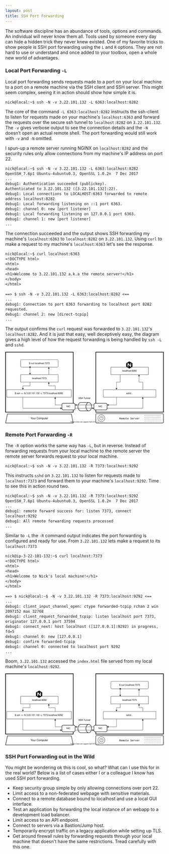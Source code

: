 ```yaml
---
layout: post
title: SSH Port Forwarding
---
```


The software discipline has an abundance of tools, options and commands. An individual will never know them all. Tools used by someone every day can hide a hidden trick they never knew existed. One of my favorite tricks to show people is SSH port forwarding using the `L` and `R` options. They are not hard to use or understand and once added to your toolbox, open a whole new world of advantages.

### Local Port Forwarding `-L`

Local port forwarding sends requests made to a port on your local machine to a port on a remote machine via the SSH client and SSH server. This might seem complex, seeing it in action should show how simple it is.

```
nick@local:~$ ssh -N -v 3.22.101.132 -L 6363:localhost:8282
```

The core of the command `-L 6363:localhost:8282` instructs the ssh-client to listen for requests made on your machine's `localhost:6363` and forward the requests over the secure ssh tunnel to `localhost:8282` on `3.22.101.132`. The `-v` gives verbose output to see the connection details and the `-N` doesn’t open an actual remote shell. The port forwarding would still work with `-v` and `-N` omitted.

I spun-up a remote server running NGINX on `localhost:8282` and the security rules only allow connections from my machine's IP address on port 22.

```
nick@local:~$ ssh -N -v 3.22.101.132 -L 6363:localhost:8282
OpenSSH_7.6p1 Ubuntu-4ubuntu0.3, OpenSSL 1.0.2n  7 Dec 2017
...
debug1: Authentication succeeded (publickey).
Authenticated to 3.22.101.132 ([3.22.101.132]:22).
debug1: Local connections to LOCALHOST:6363 forwarded to remote address localhost:8282
debug1: Local forwarding listening on ::1 port 6363.
debug1: channel 0: new [port listener]
debug1: Local forwarding listening on 127.0.0.1 port 6363.
debug1: channel 1: new [port listener]
...
```

The connection succeeded and the output shows SSH forwarding my machine's `localhost:6363` to `localhost:8282` on `3.22.101.132`. Using `curl` to make a request to my machine's `localhost:6363` let's see the response.

```
nick@local:~$ curl localhost:6363
<!DOCTYPE html>
<html>
<head>
<h1>Welcome to 3.22.101.132 a.k.a the remote server!</h1>
</body>
</html>

==> $ ssh -N -v 3.22.101.132 -L 6363:localhost:8282 <==
...
debug1: Connection to port 6363 forwarding to localhost port 8282 requested.
debug1: channel 2: new [direct-tcpip]
...

```

The output confirms the `curl` request was forwarded to `3.22.101.132`'s `localhost:8282`. And it is just that easy, well deceptively easy, the diagram gives a high level of how the request forwarding is being handled by `ssh -L` and `sshd`.


<div style="text-align: center;">
    <img style="max-width: 100%;" src="/assets/posts/ssh-port-fowarding/ssh-L-diagram.svg" >
</div>


### Remote Port Forwarding `-R`

The `-R` option works the same way has `-L`, but in reverse. Instead of forwarding requests from your local machine to the remote server the remote server forwards request to your local machine.

```
nick@local:~$ ssh -N -v 3.22.101.132 -R 7373:localhost:9292
```

This instructs `sshd` on `3.22.101.132` to listen for requests made to `localhost:7373` and forward them to your machine's `localhost:9292`. Time to see this in action round two.

```
nick@local:~$ ssh -N -v 3.22.101.132 -R 7373:localhost:9292
OpenSSH_7.6p1 Ubuntu-4ubuntu0.3, OpenSSL 1.0.2n  7 Dec 2017
...
debug1: remote forward success for: listen 7373, connect localhost:9292
debug1: All remote forwarding requests processed
...
```

Similar to `-L` the `-R` command output indicates the port forwarding is configured and ready for use. From `3.22.101.132` lets make a request to its `localhost:7373`


```
nick@ip-3-22-101-132:~$ curl localhost:7373
<!DOCTYPE html>
<html>
<head>
<h1>Welcome to Nick's local machine!</h1>
</body>
</html>

==> $ nick@local:~$ -N -v 3.22.101.132 -R 7373:localhost:9292 <==
...
debug1: client_input_channel_open: ctype forwarded-tcpip rchan 2 win 2097152 max 32768
debug1: client_request_forwarded_tcpip: listen localhost port 7373, originator 127.0.0.1 port 37594
debug1: connect_next: host localhost ([127.0.0.1]:9292) in progress, fd=5
debug1: channel 0: new [127.0.0.1]
debug1: confirm forwarded-tcpip
debug1: channel 0: connected to localhost port 9292
...
```

Boom, `3.22.101.132` accessed the `index.html` file served from my local machine's `localhost:9292`.

<div style="text-align: center;">
    <img style="max-width: 100%;" src="/assets/posts/ssh-port-fowarding/ssh-R-diagram.svg" >
</div>

### SSH Port Forwarding out in the Wild

You might be wondering ok this is cool, so what? What can I use this for in the real world? Below is a list of cases either I or a colleague I know has used SSH port forwarding.

* Keep security group simple by only allowing connections over port 22.
* Limit access to a non-federated webpage with sensitive materials.
* Connect to a remote database bound to localhost and use a local GUI interface.
* Test an application by forwarding the local instance of an webapp to a development load balancer.
* Limit access to an API endpoint.
* Connect to servers via a Bastion/Jump host.
* Temporarily encrypt traffic on a legacy application while setting up TLS.
* Get around firewall rules by forwarding requests through your local machine that doesn't have the same restrictions. Tread carefully with this one.
